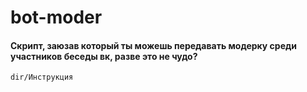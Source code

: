 # bot-moder
#### Скрипт, заюзав который ты можешь передавать модерку среди участников беседы вк, разве это не чудо?
    dir/Инструкция
